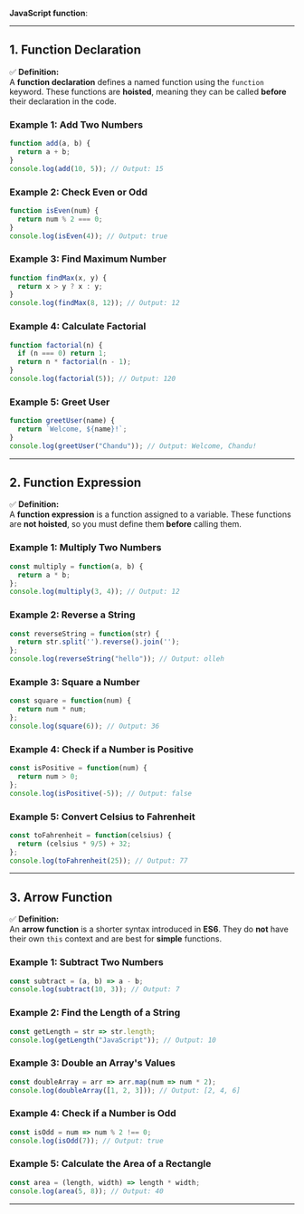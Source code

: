 **JavaScript function**:  

---

## **1. Function Declaration**
✅ **Definition:**  
A **function declaration** defines a named function using the `function` keyword. These functions are **hoisted**, meaning they can be called **before** their declaration in the code.  

### Example 1: Add Two Numbers
```javascript
function add(a, b) {
  return a + b;
}
console.log(add(10, 5)); // Output: 15
```

### Example 2: Check Even or Odd
```javascript
function isEven(num) {
  return num % 2 === 0;
}
console.log(isEven(4)); // Output: true
```

### Example 3: Find Maximum Number
```javascript
function findMax(x, y) {
  return x > y ? x : y;
}
console.log(findMax(8, 12)); // Output: 12
```

### Example 4: Calculate Factorial
```javascript
function factorial(n) {
  if (n === 0) return 1;
  return n * factorial(n - 1);
}
console.log(factorial(5)); // Output: 120
```

### Example 5: Greet User
```javascript
function greetUser(name) {
  return `Welcome, ${name}!`;
}
console.log(greetUser("Chandu")); // Output: Welcome, Chandu!
```

---

## **2. Function Expression**
✅ **Definition:**  
A **function expression** is a function assigned to a variable. These functions are **not hoisted**, so you must define them **before** calling them.  

### Example 1: Multiply Two Numbers
```javascript
const multiply = function(a, b) {
  return a * b;
};
console.log(multiply(3, 4)); // Output: 12
```

### Example 2: Reverse a String
```javascript
const reverseString = function(str) {
  return str.split('').reverse().join('');
};
console.log(reverseString("hello")); // Output: olleh
```

### Example 3: Square a Number
```javascript
const square = function(num) {
  return num * num;
};
console.log(square(6)); // Output: 36
```

### Example 4: Check if a Number is Positive
```javascript
const isPositive = function(num) {
  return num > 0;
};
console.log(isPositive(-5)); // Output: false
```

### Example 5: Convert Celsius to Fahrenheit
```javascript
const toFahrenheit = function(celsius) {
  return (celsius * 9/5) + 32;
};
console.log(toFahrenheit(25)); // Output: 77
```

---

## **3. Arrow Function**
✅ **Definition:**  
An **arrow function** is a shorter syntax introduced in **ES6**. They do **not** have their own `this` context and are best for **simple** functions.  

### Example 1: Subtract Two Numbers
```javascript
const subtract = (a, b) => a - b;
console.log(subtract(10, 3)); // Output: 7
```

### Example 2: Find the Length of a String
```javascript
const getLength = str => str.length;
console.log(getLength("JavaScript")); // Output: 10
```

### Example 3: Double an Array's Values
```javascript
const doubleArray = arr => arr.map(num => num * 2);
console.log(doubleArray([1, 2, 3])); // Output: [2, 4, 6]
```

### Example 4: Check if a Number is Odd
```javascript
const isOdd = num => num % 2 !== 0;
console.log(isOdd(7)); // Output: true
```

### Example 5: Calculate the Area of a Rectangle
```javascript
const area = (length, width) => length * width;
console.log(area(5, 8)); // Output: 40
```

---

